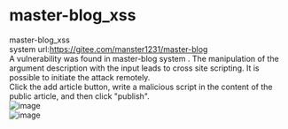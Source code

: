 # master-blog_xss
master-blog_xss  
system url:https://gitee.com/manster1231/master-blog  
A vulnerability was found in master-blog system . The manipulation of the argument description with the input <script>alert(document.cookie)</script> leads to cross site scripting. It is possible to initiate the attack remotely.  
Click the add article button, write a malicious script in the content of the public article, and then click "publish".  
![image](https://github.com/Andriesces/master-blog_xss/assets/139127885/7e0afe42-ecd8-4018-ac03-e97a8634e5ed)  
![image](https://github.com/Andriesces/master-blog_xss/assets/139127885/b37d3051-22a7-4ac6-9516-58ee343e7705)


